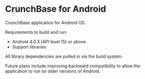 CrunchBase for Android
======================

CrunchBase application for Android OS.

Requirements to build and run:
* Android 4.0.3 (API level 15) or above
* Support libraries

All library dependencies are pulled in via the build system.

Future plans include improving backward compatibility to allow the application to run on older versions of Android.
